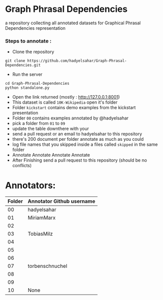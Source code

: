 # Graph Phrasal Dependencies 


a repository collecting all annotated datasets for Graphical Phrasal Dependencies representation 


### Steps to annotate : 

- Clone the repository 

```
git clone https://github.com/hadyelsahar/Graph-Phrasal-Dependencies.git
```

- Run the server 

```
cd Graph-Phrasal-Dependencies
python standalone.py
```

- Open the link returned (mostly : http://127.0.0.1:8001)
- This dataset is called `10K-Wikipedia`  open it's folder
- Folder `kickstart` contains demo examples from the kickstart presentation 
- Folder `00` contains examples annotated by @hadyelsahar
- pick a folder from  `01`  to `09`  
- update the table downthere with your 
- send a pull request or an email to hadyelsahar to this repository
- there's 200 document per folder annotate as much as you could 
- log file names that you skipped inside a files called `skipped` in the same folder 
- Annotate Annotate Annotate Annotate 
- After Finishing send a pull request to this repository (should be no conflicts) 

# Annotators:

Folder  | Annotator Github username
------- | --------------------------
00 | hadyelsahar
01 | MiriamMarx
02 |
03 | TobiasMilz 
04 | 
05 |
06 | 
07 | torbenschnuchel
08 | 
09 | 
10 | None







